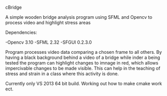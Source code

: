 cBridge

A simple wooden bridge analysis program using SFML and Opencv to process video and highlight stress areas

Dependencies:

 -Opencv 3.10
 -SFML 2.32 
 -SFGUI 0.2.3.0

Program processes video data comparing a chosen frame to all others. By having a black background behind a video of a bridge while inder a being tested the program can highlight changes to imnage in red, which allows impercivable changes to be made visible. This can help in the teaching of stress and strain in a class where this activity is done.

Currently only VS 2013 64 bit build. Working out how to make cmake work ect.
